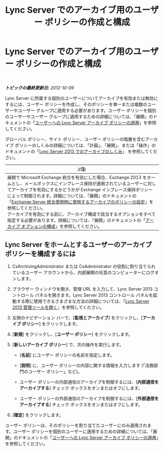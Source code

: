 ﻿---
title: Lync Server でのアーカイブ用のユーザー ポリシーの作成と構成
TOCTitle: Lync Server でのアーカイブ用のユーザー ポリシーの作成と構成
ms:assetid: 5af0e605-3563-4d6f-a3c6-511d204a3165
ms:mtpsurl: https://technet.microsoft.com/ja-jp/library/JJ204923(v=OCS.15)
ms:contentKeyID: 48272181
ms.date: 05/19/2016
mtps_version: v=OCS.15
ms.translationtype: HT
---

# Lync Server でのアーカイブ用のユーザー ポリシーの作成と構成

 

_**トピックの最終更新日:** 2012-10-09_

Lync Server に所属する個別のユーザーについてアーカイブを有効または無効にするには、ユーザー ポリシーを作成し、そのポリシーを単一または複数のユーザーやユーザー グループに適用する必要があります。ユーザー ポリシーを個別のユーザーやユーザー グループに適用するための詳細については、「展開」のドキュメントの「[ユーザーへの Lync Server アーカイブ ポリシーの適用](lync-server-2013-applying-a-lync-server-archiving-policy-to-a-user.md)」を参照してください。

グローバル ポリシー、サイト ポリシー、ユーザー ポリシーの階層を含むアーカイブ ポリシーのしくみの詳細については、「計画」、「展開」、または「操作」のドキュメントの「[Lync Server 2013 でのアーカイブのしくみ](lync-server-2013-how-archiving-works.md)」 を参照してください。

<table>
<thead>
<tr class="header">
<th><img src="images/Gg412781.note(OCS.15).gif" title="note" alt="note" />注:</th>
</tr>
</thead>
<tbody>
<tr class="odd">
<td>展開で Microsoft Exchange 統合を有効にした場合、Exchange 2013 をホームとし、メールボックスにインプレース保持が適用されているユーザーに対してアーカイブを有効にするかどうかが Exchange インプレース保持ポリシーによって制御されます。詳細については、「展開」のドキュメントの「<a href="lync-server-2013-setting-up-policies-for-archiving-when-using-exchange-server-integration.md">Exchange Server 統合使用時に使用するアーカイブのポリシーの設定</a>」を参照してください。<br />
アーカイブを有効にする前に、アーカイブ構成で該当するオプションをすべて指定する必要があります。詳細については、「展開」のドキュメントの「<a href="lync-server-2013-configuring-archiving-options.md">アーカイブ オプションの構成</a>」を参照してください。</td>
</tr>
</tbody>
</table>


## Lync Server をホームとするユーザーのアーカイブ ポリシーを構成するには

1.  CsArchivingAdministrator または CsAdministrator の役割に割り当てられているユーザー アカウントから、内部展開の任意のコンピューターにログオンします。

2.  ブラウザー ウィンドウを開き、管理 URL を入力して、Lync Server 2013 コントロール パネルを開きます。Lync Server 2013 コントロール パネルを起動する際に使用できるさまざまな方法の詳細については、「[Lync Server 2013 管理ツールを開く](lync-server-2013-open-lync-server-administrative-tools.md)」を参照してください。

3.  左側のナビゲーション バーで、\[**監視とアーカイブ**\] をクリックし、\[**アーカイブ ポリシー**\] をクリックします。

4.  \[**新規**\] をクリックし、\[**ユーザー ポリシー**\] をクリックします。

5.  \[**新しいアーカイブ ポリシー**\] で、次の操作を実行します。
    
      - \[**名前**\] にユーザー ポリシーの名前を指定します。
    
      - \[**説明**\] に、ユーザー ポリシーの内容に関する情報を入力します (「法務部門のユーザー ポリシー」など)。
    
      - ユーザー ポリシーの内部通信のアーカイブを制御するには、\[**内部通信をアーカイブする**\] チェック ボックスをオンまたはオフにします。
    
      - ユーザー ポリシーの外部通信のアーカイブを制御するには、\[**外部通信をアーカイブする**\] チェック ボックスをオンまたはオフにします。

6.  \[**確定**\] をクリックします。

ユーザー ポリシーは、そのポリシーを割り当てたユーザーにのみ適用されます。ユーザー ポリシーを個別のユーザーに適用するための詳細については、「展開」のドキュメントの「[ユーザーへの Lync Server アーカイブ ポリシーの適用](lync-server-2013-applying-a-lync-server-archiving-policy-to-a-user.md)」を参照してください。

